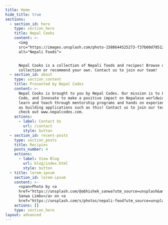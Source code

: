 ```yaml
---
title: Home
hide_title: true
sections:
  - section_id: hero
    type: section_hero
    title: Nepal Cooks
    content: >-
      <img
      src="https://images.unsplash.com/photo-1588644525273-f37b60d78512?ixid=MXwxMjA3fDB8MHxwaG90by1wYWdlfHx8fGVufDB8fHw%3D&ixlib=rb-1.2.1&auto=format&fit=crop&w=1950&q=80"
      alt="Nepali Foods">


      Nepal Cooks is a collection of Nepali foods and recipes! Browse our
      collection or recommend your own. Contact us to join our team!
  - section_id: about
    type: section_content
    title: Presented by Nepal Codes
    content: >-
      Nepal Cooks is brought to you by Nepal Codes. Our mission is to Learn,
      Code, and Innovate to make a positive impact on Nepalese worldwide. We
      learn and teach through mentorship programs and hands on experience such
      as building applications such as this! Contact us to join our team or
      check out www.nepalcodes.com.
    actions:
      - label: Contact Us
        url: /contact
        style: button
  - section_id: recent-posts
    type: section_posts
    title: Recipies
    posts_number: 4
    actions:
      - label: View Blog
        url: blog/index.html
        style: button
  - title: lorem-ipsum
    section_id: lorem-ipsum
    content: >-
      <span>Photo by <a
      href="https://unsplash.com/@abhishek_sanwa?utm_source=unsplash&amp;utm_medium=referral&amp;utm_content=creditCopyText">Abhishek
      Sanwa Limbu</a> on <a
      href="https://unsplash.com/s/photos/nepali-food?utm_source=unsplash&amp;utm_medium=referral&amp;utm_content=creditCopyText">Unsplash</a></span>
    actions: []
    type: section_hero
layout: advanced
---
```


